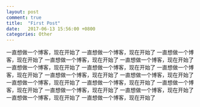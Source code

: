 ```yaml
---
layout: post
comment: true
title:  "First Post"
date:   2017-06-13 15:56:00 +0800
categories: Other
---
```


一直想做一个博客，现在开始了
一直想做一个博客，现在开始了
一直想做一个博客，现在开始了
一直想做一个博客，现在开始了
一直想做一个博客，现在开始了
一直想做一个博客，现在开始了
一直想做一个博客，现在开始了
一直想做一个博客，现在开始了
一直想做一个博客，现在开始了
一直想做一个博客，现在开始了
一直想做一个博客，现在开始了
一直想做一个博客，现在开始了
一直想做一个博客，现在开始了
一直想做一个博客，现在开始了
一直想做一个博客，现在开始了
一直想做一个博客，现在开始了
一直想做一个博客，现在开始了